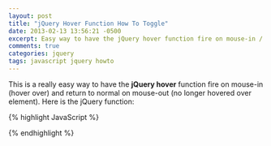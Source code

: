 ```yaml
---
layout: post
title: "jQuery Hover Function How To Toggle"
date: 2013-02-13 13:56:21 -0500
excerpt: Easy way to have the jQuery hover function fire on mouse-in / hover over
comments: true
categories: jquery
tags: javascript jquery howto
---
```

This is a really easy way to have the **jQuery hover** function fire on mouse-in (hover over) and return to normal on mouse-out (no longer hovered over element). Here is the jQuery function:

{% highlight JavaScript %}
<script type="text/javascript">
  $('.yourclass').hover(function(){
    alert('hover in');
  }, function(){
    alert('hover out');
  });
</script>
{% endhighlight %}
